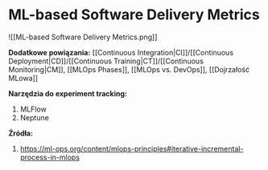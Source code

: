 # ML-based Software Delivery Metrics

![[ML-based Software Delivery Metrics.png]]

**Dodatkowe powiązania:**
[[Continuous Integration|CI]]/[[Continuous Deployment|CD]]/[[Continuous Training|CT]]/[[Continuous Monitoring|CM]], [[MLOps Phases]], [[MLOps vs. DevOps]], [[Dojrzałość MLowa]]

**Narzędzia do experiment tracking:**
1. MLFlow
2. Neptune

**Źródła:**
1. https://ml-ops.org/content/mlops-principles#iterative-incremental-process-in-mlops